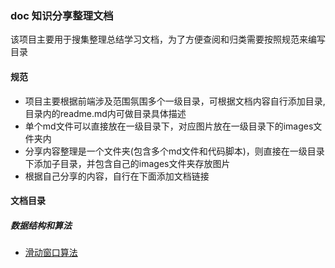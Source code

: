 ### doc 知识分享整理文档
该项目主要用于搜集整理总结学习文档，为了方便查阅和归类需要按照规范来编写目录

#### 规范
- 项目主要根据前端涉及范围氛围多个一级目录，可根据文档内容自行添加目录,目录内的readme.md内可做目录具体描述
- 单个md文件可以直接放在一级目录下，对应图片放在一级目录下的images文件夹内
- 分享内容整理是一个文件夹(包含多个md文件和代码脚本)，则直接在一级目录下添加子目录，并包含自己的images文件夹存放图片
- 根据自己分享的内容，自行在下面添加文档链接

#### 文档目录

##### 数据结构和算法
- [滑动窗口算法](数据结构和算法/算法/滑动窗口.md)
